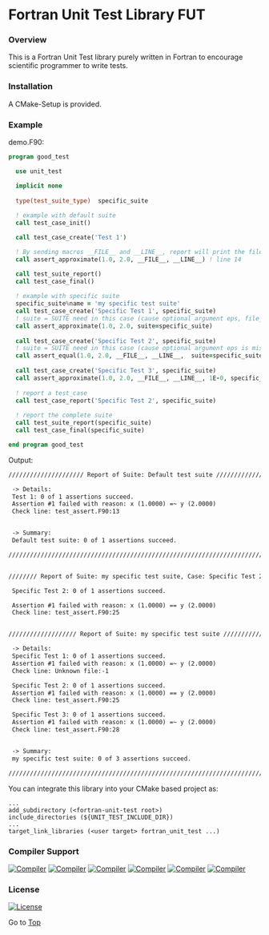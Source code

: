 # Fortran Unit Test Library FUT

### Overview
This is a Fortran Unit Test library purely written in Fortran to encourage scientific programmer to write tests.

### Installation
A CMake-Setup is provided.

### Example

demo.F90:
```fortran
program good_test

  use unit_test

  implicit none
  
  type(test_suite_type)  specific_suite
  
  ! example with default suite
  call test_case_init()

  call test_case_create('Test 1')

  ! By sending macros __FILE__ and __LINE__, report will print the file and line number where assertion fails.
  call assert_approximate(1.0, 2.0, __FILE__, __LINE__) ! line 14

  call test_suite_report()
  call test_case_final()
  
  ! example with specific suite
  specific_suite%name = 'my specific test suite'
  call test_case_create('Specific Test 1', specific_suite)
  ! suite = SUITE need in this case (cause optional argument eps, file_name, line_number is missing)
  call assert_approximate(1.0, 2.0, suite=specific_suite)
  
  call test_case_create('Specific Test 2', specific_suite)
  ! suite = SUITE need in this case (cause optional argument eps is missing)
  call assert_equal(1.0, 2.0, __FILE__, __LINE__,  suite=specific_suite)
  
  call test_case_create('Specific Test 3', specific_suite)
  call assert_approximate(1.0, 2.0, __FILE__, __LINE__, 1E-0, specific_suite)
  
  ! report a test_case
  call test_case_report('Specific Test 2', specific_suite)
  
  ! report the complete suite
  call test_suite_report(specific_suite)
  call test_case_final(specific_suite)

end program good_test
```

Output:
```txt
///////////////////// Report of Suite: Default test suite ///////////////////////

 -> Details:
 Test 1: 0 of 1 assertions succeed.
 Assertion #1 failed with reason: x (1.0000) =~ y (2.0000)
 Check line: test_assert.F90:13


 -> Summary:
 Default test suite: 0 of 1 assertions succeed.

////////////////////////////////////////////////////////////////////////////////


//////// Report of Suite: my specific test suite, Case: Specific Test 2 /////////

 Specific Test 2: 0 of 1 assertions succeed.

 Assertion #1 failed with reason: x (1.0000) == y (2.0000)
 Check line: test_assert.F90:25


/////////////////// Report of Suite: my specific test suite /////////////////////

 -> Details:
 Specific Test 1: 0 of 1 assertions succeed.
 Assertion #1 failed with reason: x (1.0000) =~ y (2.0000)
 Check line: Unknown file:-1

 Specific Test 2: 0 of 1 assertions succeed.
 Assertion #1 failed with reason: x (1.0000) == y (2.0000)
 Check line: test_assert.F90:25

 Specific Test 3: 0 of 1 assertions succeed.
 Assertion #1 failed with reason: x (1.0000) =~ y (2.0000)
 Check line: test_assert.F90:28


 -> Summary:
 my specific test suite: 0 of 3 assertions succeed.

////////////////////////////////////////////////////////////////////////////////
```

You can integrate this library into your CMake based project as:

```
...
add_subdirectory (<fortran-unit-test root>)
include_directories (${UNIT_TEST_INCLUDE_DIR})
...
target_link_libraries (<user target> fortran_unit_test ...)
```

### Compiler Support

[![Compiler](https://img.shields.io/badge/GNU-v4.8.5+-brightgreen.svg)]()
[![Compiler](https://img.shields.io/badge/PGI-v18.4+-brightgreen.svg)]()
[![Compiler](https://img.shields.io/badge/Intel-v17.0.2.187+-brightgreen.svg)]()
[![Compiler](https://img.shields.io/badge/IBM%20XL-not%20tested-yellow.svg)]()
[![Compiler](https://img.shields.io/badge/g95-not%20tested-yellow.svg)]()
[![Compiler](https://img.shields.io/badge/NAG-not%20tested-yellow.svg)]()

### License
[![License](https://img.shields.io/badge/license-MIT-brightgreen.svg)]()

Go to [Top](#top)
